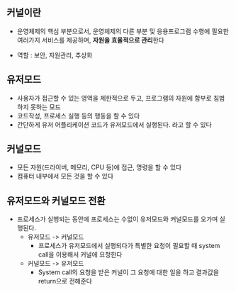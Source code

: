 ## 커널이란

- 운영체제의 핵심 부분으로서, 운영체제의 다른 부분 및 응용프로그램 수행에 필요한 여러가지 서비스를 제공하며, **자원을 효율적으로 관리**한다

- 역할 : 보안, 자원관리, 추상화



## 유저모드

- 사용자가 접근할 수 있는 영역을 제한적으로 두고, 프로그램의 자원에 함부로 침범하지 못하는 모드
- 코드작성, 프로세스 실행 등의 행동을 할 수 있다
- 간단하게 유저 어플리케이션 코드가 유저모드에서 실행된다. 라고 할 수 있다



## 커널모드

- 모든 자원(드라이버, 메모리, CPU 등)에 접근, 명령을 할 수 있다
- 컴퓨터 내부에서 모든 것을 할 수 있다



## 유저모드와 커널모드 전환

- 프로세스가 실행되는 동안에 프로세스는 수없이 유저모드와 커널모드를 오가며 실행된다.
  - 유저모드 -> 커널모드
    - 프로세스가 유저모드에서 실행되다가 특별한 요청이 필요할 때 system call을 이용해서 커널에 요청한다
  - 커널모드 -> 유저모드
    - System call의 요청을 받은 커널이 그 요청에 대한 일을 하고 결과값을 return으로 전해준다